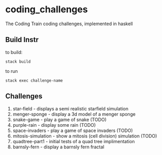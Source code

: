 # coding_challenges
The Coding Train coding challenges, implemented in haskell

## Build Instr
to build: 
```
stack build
```

to run 
```
stack exec challenge-name
```

## Challenges

1. star-field - displays a semi realistic starfield simulation
2. menger-sponge - display a 3d model of a menger sponge
3. snake-game - play a game of snake (TODO)
4. purple-rain - display some rain (TODO)
5. space-invaders - play a game of space invaders (TODO)
6. mitosis-simulation - show a mitosis (cell division) simulation (TODO)
98. quadtree-part1 - initial tests of a quad tree implimentation
108. barnsly-fern - display a barnsly fern fractal

